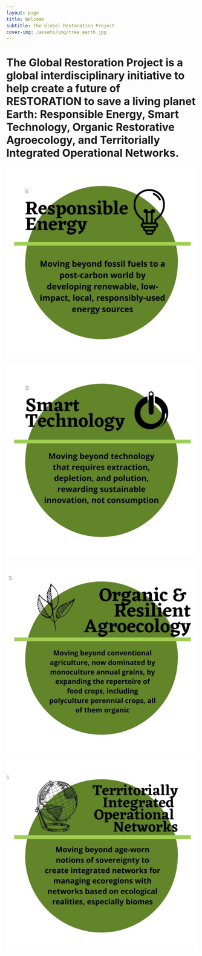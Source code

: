 ```yaml
---
layout: page
title: Welcome
subtitle: The Global Restoration Project
cover-img: /assets/img/tree_earth.jpg
---
```

# The Global Restoration Project is a global interdisciplinary initiative to help create a future of RESTORATION to save a living planet Earth: Responsible Energy, Smart Technology, Organic Restorative Agroecology, and Territorially Integrated Operational Networks.

![test](/assets/img/ResponsibleEnergy.jpg)

![test](/assets/img/SmartTechnology.jpg)

![test](/assets/img/Agroecology.jpg)

![test](/assets/img/TION.jpg)




